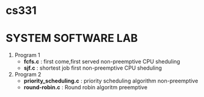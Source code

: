 # cs331

# SYSTEM SOFTWARE LAB


1. Program 1
  	-	**fcfs.c** : first come,first served  non-preemptive CPU sheduling  
	- **sjf.c** : shortest job first non-preemptive CPU sheduling  
1. Program 2
  	-	**priority_scheduling.c** : priority scheduling algorithm non-preemptive  
	- **round-robin.c** : Round robin algoritm preemptive  
